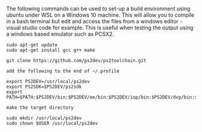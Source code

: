 The following commands can be used to set-up a build environment using
ubuntu under WSL on a Windows 10 machine. This will allow you to compile
in a bash terminal but edit and access the files from a windows editor - visual studio code for example. This is useful when testing the output using a
windows based emulator such as PCSX2.

```
sudo apt-get update
sudo apt-get install gcc g++ make

git clone https://github.com/ps2dev/ps2toolchain.git

add the following to the end of ~/.profile

export PS2DEV=/usr/local/ps2dev
export PS2SDK=$PS2DEV/ps2sdk
export PATH=$PATH:$PS2DEV/bin:$PS2DEV/ee/bin:$PS2DEV/iop/bin:$PS2DEV/dvp/bin:$PS2SDK/bin

make the target directory

sudo mkdir /usr/local/ps2dev
sudo chown $USER /usr/local/ps2dev
```
